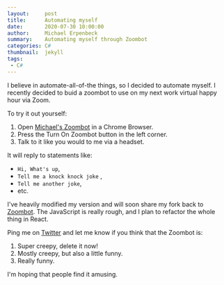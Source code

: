 ```yaml
---
layout:     post
title:      Automating myself
date:       2020-07-30 10:00:00
author:     Michael Erpenbeck
summary:    Automating myself through Zoombot
categories: C#
thumbnail:  jekyll
tags:
 - C#
---
```


I believe in automate-all-of-the things, so I decided to automate myself.  I recently decided to buid a zoombot to use on my next work virtual happy hour via Zoom.  

To try it out yourself:

1. Open [Michael's Zoombot](https://zoomblob.z19.web.core.windows.net/) in a Chrome Browser.
2. Press the Turn On Zoombot button in the left corner.
3. Talk to it like you would to me via a headset.

It will reply to statements like: 

- `Hi, What's up`, 
- `Tell me a knock knock joke` , 
- `Tell me another joke`, 
- etc.

I've heavily modified my version and will soon share my fork back to [Zoombot](https://github.com/mcreed/zoombot).  The JavaScript is really rough, and I plan to refactor the whole thing in React.

Ping me on [Twitter](https://twitter.com/erpenbeck) and let me know if you think that the Zoombot is:
1. Super creepy, delete it now!
2. Mostly creepy, but also a little funny.
3. Really funny. 

I'm hoping that people find it amusing.